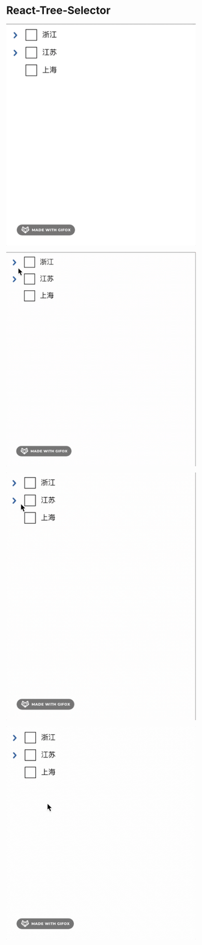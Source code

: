 # React-Tree-Selector 

![gif](https://github.com/jessica199708/react-tree-selector/blob/main/gif/1.gif)

![gif](https://github.com/jessica199708/react-tree-selector/blob/main/gif/2.gif)

![gif](https://github.com/jessica199708/react-tree-selector/blob/main/gif/3.gif)

![gif](https://github.com/jessica199708/react-tree-selector/blob/main/gif/4.gif)
